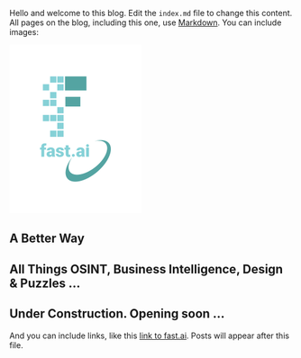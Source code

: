 Hello and welcome to this blog. Edit the `index.md` file to change this content. All pages on the blog, including this one, use [Markdown](https://guides.github.com/features/mastering-markdown/). You can include images:

![Image of fast.ai logo](images/logo.png)

## A Better Way 

## All Things OSINT, Business Intelligence, Design & Puzzles ...

## Under Construction. Opening soon ...

And you can include links, like this [link to fast.ai](https://www.fast.ai). Posts will appear after this file. 
